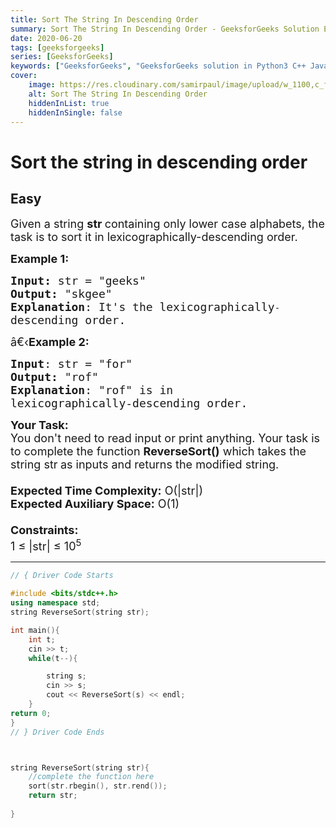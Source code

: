 ```yaml
---
title: Sort The String In Descending Order
summary: Sort The String In Descending Order - GeeksforGeeks Solution Explained
date: 2020-06-20
tags: [geeksforgeeks]
series: [GeeksforGeeks]
keywords: ["GeeksforGeeks", "GeeksforGeeks solution in Python3 C++ Java", "Sort The String In Descending Order Solution Explained"]
cover:
    image: https://res.cloudinary.com/samirpaul/image/upload/w_1100,c_fit,co_rgb:FFFFFF,l_text:Arial_75_bold:Sort The String In Descending Order - Solution Explained/problem-solving.webp
    alt: Sort The String In Descending Order
    hiddenInList: true
    hiddenInSingle: false
---
```



# Sort the string in descending order
## Easy
<div class="problem-statement">
                <p></p><p><span style="font-size:18px">Given a string <strong>str&nbsp;</strong>containing only lower case alphabets, the task is to sort it in lexicographically-descending order. </span></p>

<p><span style="font-size:18px"><strong>Example 1:</strong></span></p>

<pre><span style="font-size:18px"><strong>Input: </strong>str = "geeks"
<strong>Output:</strong> "skgee"
<strong>Explanation</strong>: It's the lexicographically</span>-
<span style="font-size:18px">descending order.</span>
</pre>

<p><span style="font-size:18px">â€‹<strong>Example 2:</strong></span></p>

<pre><span style="font-size:18px"><strong>Input</strong>: str = "for"
<strong>Output:</strong> "rof"
<strong>Explanation</strong>: "rof" is in
lexicographically-descending order.</span>
</pre>

<p><span style="font-size:18px"><strong>Your Task:&nbsp;&nbsp;</strong><br>
You don't need to read input or print anything. Your task is to complete the function&nbsp;<strong>ReverseSort()</strong>&nbsp;which takes the string str<strong>&nbsp;</strong>as inputs and returns the modified string.<br>
<br>
<strong>Expected Time Complexity:</strong>&nbsp;O(|str|)<br>
<strong>Expected Auxiliary Space:</strong>&nbsp;O(1)<br>
<br>
<strong>Constraints:</strong><br>
1 ≤ |str| ≤ 10<sup>5</sup></span></p>
 <p></p>
            </div>

---




```cpp
// { Driver Code Starts

#include <bits/stdc++.h>
using namespace std;
string ReverseSort(string str);

int main(){
    int t;
    cin >> t;
    while(t--){

        string s;
        cin >> s;
        cout << ReverseSort(s) << endl;
    }
return 0;
}
// } Driver Code Ends



string ReverseSort(string str){
    //complete the function here
    sort(str.rbegin(), str.rend());
    return str;
    
}
```
